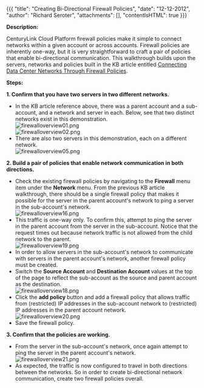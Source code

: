 {{{
  "title": "Creating Bi-Directional Firewall Policies",
  "date": "12-12-2012",
  "author": "Richard Seroter",
  "attachments": [],
  "contentIsHTML": true
}}}

<p><strong>Description:</strong>
</p>
<p>CenturyLink Cloud Platform firewall policies make it simple to connect networks within a given account or across accounts. Firewall policies are inherently one-way, but it is very straightforward to craft a pair of policies that enable bi-directional communication.
  This walkthrough builds upon the servers, networks and policies built in the KB article entitled <a href="http://help.tier3.com/entries/22196842-connecting-data-center-networks-through-firewall-policies" target="_blank">Connecting Data Center Networks Through Firewall Policies</a>.</p>
<p><strong>Steps:</strong>
</p>
<p><strong>1. Confirm that you have two servers in two different networks.</strong>
</p>
<ul>
  <li>In the KB article reference above, there was a parent account and a sub-account, and a network and server in each. Below, see that two distinct networks exist in this demonstration.
    <br /><img src="https://t3n.zendesk.com/attachments/token/83ybhr5kdevkaoj/?name=firewalloverview01.png" alt="firewalloverview01.png" />
    <br /><img src="https://t3n.zendesk.com/attachments/token/e5mqr887lbw9guk/?name=firewalloverview02.png" alt="firewalloverview02.png" />
  </li>
  <li>There are also two servers in this demonstration, each on a different network.
    <br /><img src="https://t3n.zendesk.com/attachments/token/lr9utt2jcpag7e9/?name=firewalloverview05.png" alt="firewalloverview05.png" />
  </li>
</ul>
<p><strong>2. Build a pair of policies that enable network communication in both directions.</strong>
</p>
<ul>
  <li>Check the existing firewall policies by navigating to&nbsp;the <strong>Firewall</strong>&nbsp;menu item under the <strong>Network </strong>menu. From the previous KB article walkthrough, there should be a single firewall policy that makes it possible
    for the server in the parent account's network to ping a server in the sub-account's network.
    <br /><img src="https://t3n.zendesk.com/attachments/token/mmf28xgrohw7itv/?name=firewalloverview16.png" alt="firewalloverview16.png" />
  </li>
  <li>This traffic is one-way only. To confirm this, attempt to ping the server in the parent account from the server in the sub-account. Notice that the request times out because network traffic is not allowed from the child network to the parent.
    <br /><img src="https://t3n.zendesk.com/attachments/token/z3vt67iudjj2r2x/?name=firewalloverview19.png" alt="firewalloverview19.png" />
  </li>
  <li>In order to allow servers in the sub-account's network to communicate with servers in the parent account's network, another firewall policy must be created.</li>
  <li>Switch the <strong>Source Account </strong>and <strong>Destination Account </strong>values at the top of the page to reflect the sub-account as the source and parent account as the destination.
    <br /><img src="https://t3n.zendesk.com/attachments/token/dpg1jszdrmfvzxk/?name=firewalloverview18.png" alt="firewalloverview18.png" />
  </li>
  <li>Click the <strong>add policy </strong>button and add a firewall policy that allows traffic from (restricted) IP addresses in the sub-account network to (restricted) IP addresses in the parent account network.
    <br /><img src="https://t3n.zendesk.com/attachments/token/kugounkalt8zwhf/?name=firewalloverview20.png" alt="firewalloverview20.png" />
  </li>
  <li>Save the firewall policy.</li>
</ul>
<p><strong>3. Confirm that the policies are working.</strong>
</p>
<ul>
  <li>From the server in the sub-account's network, once again attempt to ping the server in the parent account's network.
    <br /><img src="https://t3n.zendesk.com/attachments/token/xfog1fwfgj4fucs/?name=firewalloverview21.png" alt="firewalloverview21.png" />
  </li>
  <li>As expected, the traffic is now configured to travel in both directions between the networks. So in order to create bi-directional network communication, create two firewall policies overall.</li>
</ul>